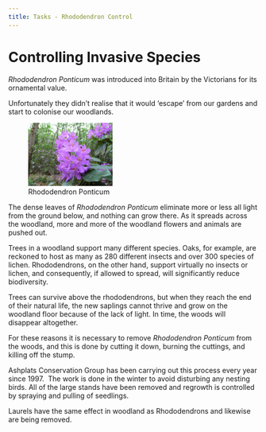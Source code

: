 ```yaml
---
title: Tasks - Rhododendron Control
---
```


# Controlling Invasive Species

_Rhododendron Ponticum_ was introduced into Britain by the Victorians for its ornamental value.

Unfortunately they didn’t realise that it would ‘escape’ from our gardens and start to colonise our woodlands.

<figure>
  <img src="ACGWebSite/images/P1150702.jpg" alt="Rhododendron Ponticum" style="width:40%"/>
  <figcaption>Rhododendron Ponticum</figcaption>
</figure>

The dense leaves of _Rhododendron Ponticum_ eliminate more or less all light from the ground below, and nothing can grow there. As it spreads across the woodland, more and more of the woodland flowers and animals are pushed out.

Trees in a woodland support many different species. Oaks, for example, are reckoned to host as many as 280 different insects and over 300 species of lichen. Rhododendrons, on the other hand, support virtually no insects or lichen, and consequently, if allowed to spread, will significantly reduce biodiversity.

Trees can survive above the rhododendrons, but when they reach the end of their natural life, the new saplings cannot thrive and grow on the woodland floor because of the lack of light. In time, the woods will disappear altogether.

For these reasons it is necessary to remove _Rhododendron Ponticum_ from the woods, and this is done by cutting it down, burning the cuttings, and killing off the stump.

Ashplats Conservation Group has been carrying out this process every year since 1997.  The work is done in the winter to avoid disturbing any nesting birds. All of the large stands have been removed and regrowth is controlled by spraying and pulling of seedlings.

Laurels have the same effect in woodland as Rhododendrons and likewise are being removed.